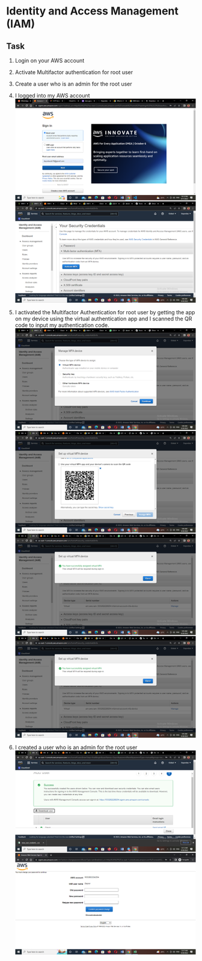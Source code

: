# Identity and Access Management (IAM)

## Task

1. Login on your AWS account
2. Activate Multifactor authentication for root user
3. Create a user who is an admin for the root user

1. I logged into my AWS account
![](../../images/login.png)
![](../../images/Screenshot%20(410).png)

2. I activated the Multifactor Authentication for root user by getting the app on my device using the virtual authentication app and I scanned the QR code to input my authentication code.
![](../../images/Screenshot%20(411).png)
![](../../images/Screenshot%20(412).png)
![](../../images/Screenshot%20(413).png)
![](../../images/Screenshot%20(413).png)


3. I created a user who is an admin for the root user
![](../../images/Screenshot%20(414).png)
![](../../images/Screenshot%20(415).png)
